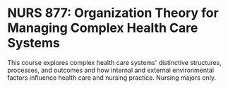 # NURS 877: Organization Theory for Managing Complex Health Care Systems

This course explores complex health care systems' distinctive structures, processes, and outcomes and how internal and external environmental factors influence health care and nursing practice. Nursing majors only.